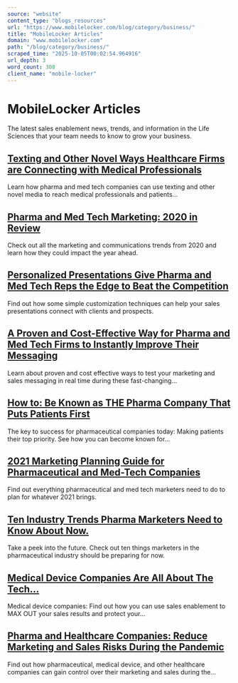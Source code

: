 ```yaml
---
source: "website"
content_type: "blogs_resources"
url: "https://www.mobilelocker.com/blog/category/business/"
title: "MobileLocker Articles"
domain: "www.mobilelocker.com"
path: "/blog/category/business/"
scraped_time: "2025-10-05T00:02:54.964916"
url_depth: 3
word_count: 308
client_name: "mobile-locker"
---
```


# MobileLocker Articles

The latest sales enablement news, trends, and information in the Life Sciences that your team needs to know to grow your business.

## [Texting and Other Novel Ways Healthcare Firms are Connecting with Medical Professionals](https://www.mobilelocker.com/blog/2020/12/texting-and-other-novel-ways-healthcare-firms-are-connecting-with-medical-professionals/)

Learn how pharma and med tech companies can use texting and other novel media to reach medical professionals and patients...

## [Pharma and Med Tech Marketing: 2020 in Review](https://www.mobilelocker.com/blog/2020/12/pharma-and-med-tech-marketing-2020-in-review/)

Check out all the marketing and communications trends from 2020 and learn how they could impact the year ahead.

## [Personalized Presentations Give Pharma and Med Tech Reps the Edge to Beat the Competition](https://www.mobilelocker.com/blog/2020/11/personalized-presentations-give-pharma-and-med-tech-reps-the-edge-to-beat-the-competition/)

Find out how some simple customization techniques can help your sales presentations connect with clients and prospects.

## [A Proven and Cost-Effective Way for Pharma and Med Tech Firms to Instantly Improve Their Messaging](https://www.mobilelocker.com/blog/2020/11/a-proven-and-cost-effective-way-for-pharma-and-med-tech-firms-to-instantly-improve-their-messaging/)

Learn about proven and cost effective ways to test your marketing and sales messaging in real time during these fast-changing...

## [How to: Be Known as THE Pharma Company That Puts Patients First](https://www.mobilelocker.com/blog/2020/11/how-to-be-known-as-the-pharma-company-that-puts-patients-first/)

The key to success for pharmaceutical companies today: Making patients their top priority. See how you can become known for...

## [2021 Marketing Planning Guide for Pharmaceutical and Med-Tech Companies](https://www.mobilelocker.com/blog/2020/11/2021-marketing-planning-guide-for-pharmaceutical-and-med-tech-companies/)

Find out everything pharmaceutical and med tech marketers need to do to plan for whatever 2021 brings.

## [Ten Industry Trends Pharma Marketers Need to Know About Now.](https://www.mobilelocker.com/blog/2020/10/ten-industry-trends-pharma-marketers-need-to-know-about-now/)

Take a peek into the future. Check out ten things marketers in the pharmaceutical industry should be preparing for now.

## [Medical Device Companies Are All About The Tech…](https://www.mobilelocker.com/blog/2020/10/medical-device-companies-are-all-about-the-tech/)

Medical device companies: Find out how you can use sales enablement to MAX OUT your sales results and protect your...

## [Pharma and Healthcare Companies: Reduce Marketing and Sales Risks During the Pandemic](https://www.mobilelocker.com/blog/2020/10/pharma-and-healthcare-companies-reduce-marketing-and-sales-risks-during-the-pandemic/)

Find out how pharmaceutical, medical device, and other healthcare companies can gain control over their marketing and sales during the...
